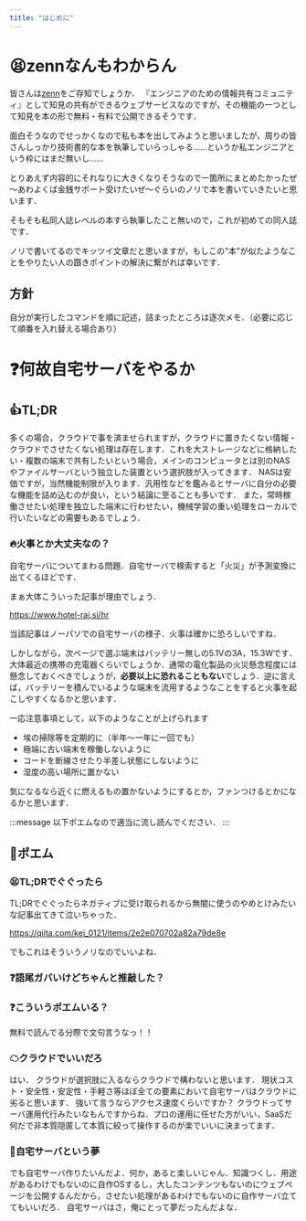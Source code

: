 ```yaml
---
title: "はじめに"
---
```


# 😫zennなんもわからん
皆さんは[zenn](https://zenn.dev)をご存知でしょうか．
『エンジニアのための情報共有コミュニティ』として知見の共有ができるウェブサービスなのですが，その機能の一つとして知見を本の形で無料・有料で公開できるそうです．

面白そうなのでせっかくなので私も本を出してみようと思いましたが，周りの皆さんしっかり技術書的な本を執筆していらっしゃる……というか私エンジニアという枠にはまだ無いし……

とりあえず内容的にそれなりに大きくなりそうなので一箇所にまとめたかったぜ～あわよくば金銭サポート受けたいぜ～ぐらいのノリで本を書いていきたいと思います．

そもそも私同人誌レベルの本すら執筆したこと無いので，これが初めての同人誌です．

ノリで書いてるのでキッツイ文章だと思いますが，もしこの"本"が似たようなことをやりたい人の躓きポイントの解決に繋がれば幸いです．

## 方針
自分が実行したコマンドを順に記述，詰まったところは逐次メモ．（必要に応じて順番を入れ替える場合あり）

# ❓何故自宅サーバをやるか
## 👍TL;DR
多くの場合，クラウドで事を済ませられますが，クラウドに置きたくない情報・クラウドでさせたくない処理は存在します．これを大ストレージなどに格納したい・複数の端末で共有したいという場合，メインのコンピュータとは別のNASやファイルサーバという独立した装置という選択肢が入ってきます．
NASは安価ですが，当然機能制限が入ります．汎用性などを鑑みるとサーバに自分の必要な機能を詰め込むのが良い，という結論に至ることも多いです．
また，常時稼働させたい処理を独立した端末に行わせたい，機械学習の重い処理をローカルで行いたいなどの需要もあるでしょう．

### 🔥火事とか大丈夫なの？
自宅サーバについてまわる問題．自宅サーバで検索すると「火災」が予測変換に出てくるほどです．

まぁ大体こういった記事が理由でしょう．

https://www.hotel-raj.si/hr

当該記事はノーパソでの自宅サーバの様子．火事は確かに恐ろしいですね．

しかしながら，次ページで選ぶ端末はバッテリー無しの5.1Vの3A，15.3Wです．大体最近の携帯の充電器くらいでしょうか．通常の電化製品の火災懸念程度には懸念しておくべきでしょうが，**必要以上に恐れることもない**でしょう．逆に言えば，バッテリーを積んでいるような端末を流用するようなことをすると火事を起こしやすくなるかと思います．

一応注意事項として，以下のようなことが上げられます

- 埃の掃除等を定期的に（半年～一年に一回でも）
- 極端に古い端末を稼働しないように
- コードを断線させたり半差し状態にしないように
- 湿度の高い場所に置かない

気になるなら近くに燃えるもの置かないようにするとか，ファンつけるとかになるかと思います．

:::message
以下ポエムなので適当に流し読んでください．
:::
## 💓ポエム
### 😫TL;DRでぐぐったら
TL;DRでぐぐったらネガティブに受け取られるから無闇に使うのやめとけみたいな記事出てきて泣いちゃった．

https://qiita.com/kei_0121/items/2e2e070702a82a79de8e

でもこれはそういうノリなのでいいよね．
### ❓語尾ガバいけどちゃんと推敲した？
### ❓こういうポエムいる？
無料で読んでる分際で文句言うなっ！！
### ☁クラウドでいいだろ
はい．
クラウドが選択肢に入るならクラウドで構わないと思います．
現状コスト・安全性・安定性・手軽さ等ほぼ全ての要素において自宅サーバはクラウドに劣ると思います．
強いて言うならアクセス速度くらいですか？
クラウドってサーバ運用代行みたいなもんですからね．プロの運用に任せた方がいい，SaaSだ何だで非本質隠匿して本質に絞って操作するのが楽でいいに決まってます．

### 💪自宅サーバという夢
でも自宅サーバ作りたいんだよ．何か，あると楽しいじゃん．知識つくし．用途があるわけでもないのに自作OSするし，大したコンテンツもないのにウェブページを公開するんだから，させたい処理があるわけでもないのに自作サーバ立ててもいいだろ．
自宅サーバはさ，俺にとって夢だったんだよな．

